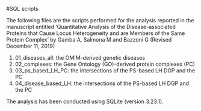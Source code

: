 #SQL scripts

The following files are the scripts performed for the analysis reported in the manuscript entitled ‘Quantitative Analysis of the Disease-associated Proteins that Cause Locus Heterogeneity and are Members of the Same Protein Complex’ by Gamba A, Salmona M and Bazzoni G (Revised December 11, 2019)

1. 01_diseases_all: the OMIM-derived genetic diseases
2. 02_complexes: the Gene Ontology (GO)-derived protein complexes (PC)
3. 03_ps_based_LH_PC: the intersections of the PS-based LH DGP and the PC
4. 04_disease_based_LH: the intersections of the PS-based LH DGP and the PC

The analysis has been conducted using SQLite (version 3.23.1).

